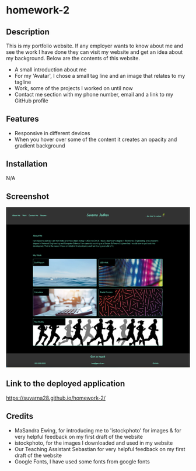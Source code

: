 # homework-2

## Description 

This is my portfolio website. If any employer wants to know about me and see the work I have done they can visit my website and get an idea about my background. Below are the contents of this website.

* A small introduction about me
* For my 'Avatar', I chose a small tag line and an image that relates to my tagline
* Work, some of the projects I worked on until now
* Contact me section with my phone number, email and a link to my GitHub profile

## Features

* Responsive in different devices
* When you hover over some of the content it creates an opacity and gradient background

## Installation

N/A

## Screenshot

![Main Webpage](./screenshot/screenshot.png)

## Link to the deployed application

https://suvarna28.github.io/homework-2/

## Credits

* MaSandra Ewing, for introducing me to 'istockphoto' for images & for very helpful feedback on my first draft of the website
* istockphoto, for the images I downloaded and used in my website
* Our Teaching Assistant Sebastian for very helpful feedback on my first draft of the website
* Google Fonts, I have used some fonts from google fonts 
